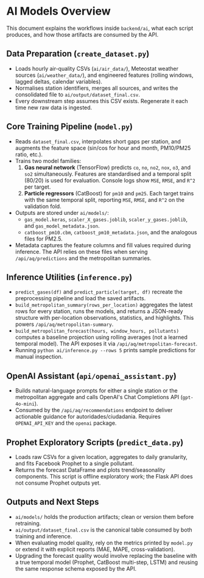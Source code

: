 # AI Models Overview

This document explains the workflows inside `backend/ai`, what each script produces, and how those artifacts are consumed by the API.

## Data Preparation (`create_dataset.py`)
- Loads hourly air-quality CSVs (`ai/air_data/`), Meteostat weather sources (`ai/weather_data/`), and engineered features (rolling windows, lagged deltas, calendar variables).
- Normalises station identifiers, merges all sources, and writes the consolidated file to `ai/output/dataset_final.csv`.
- Every downstream step assumes this CSV exists. Regenerate it each time new raw data is ingested.

## Core Training Pipeline (`model.py`)
- Reads `dataset_final.csv`, interpolates short gaps per station, and augments the feature space (sin/cos for hour and month, PM10/PM25 ratio, etc.).
- Trains two model families:
  1. **Gas neural network** (TensorFlow) predicts `co`, `no`, `no2`, `nox`, `o3`, and `so2` simultaneously. Features are standardised and a temporal split (80/20) is used for evaluation. Console logs show `MSE`, `RMSE`, and `R^2` per target.
  2. **Particle regressors** (CatBoost) for `pm10` and `pm25`. Each target trains with the same temporal split, reporting `MSE`, `RMSE`, and `R^2` on the validation fold.
- Outputs are stored under `ai/models/`:
  - `gas_model.keras`, `scaler_X_gases.joblib`, `scaler_y_gases.joblib`, and `gas_model_metadata.json`.
  - `catboost_pm10.cbm`, `catboost_pm10_metadata.json`, and the analogous files for PM2.5.
- Metadata captures the feature columns and fill values required during inference. The API relies on these files when serving `/api/aq/predictions` and the metropolitan summaries.

## Inference Utilities (`inference.py`)
- `predict_gases(df)` and `predict_particle(target, df)` recreate the preprocessing pipeline and load the saved artifacts.
- `build_metropolitan_summary(rows_per_location)` aggregates the latest rows for every station, runs the models, and returns a JSON-ready structure with per-location observations, statistics, and highlights. This powers `/api/aq/metropolitan-summary`.
- `build_metropolitan_forecast(hours, window_hours, pollutants)` computes a baseline projection using rolling averages (not a learned temporal model). The API exposes it via `/api/aq/metropolitan-forecast`.
- Running `python ai/inference.py --rows 5` prints sample predictions for manual inspection.

## OpenAI Assistant (`api/openai_assistant.py`)
- Builds natural-language prompts for either a single station or the metropolitan aggregate and calls OpenAI's Chat Completions API (`gpt-4o-mini`).
- Consumed by the `/api/aq/recommendations` endpoint to deliver actionable guidance for autoridades/ciudadania. Requires `OPENAI_API_KEY` and the `openai` package.

## Prophet Exploratory Scripts (`predict_data.py`)
- Loads raw CSVs for a given location, aggregates to daily granularity, and fits Facebook Prophet to a single pollutant.
- Returns the forecast DataFrame and plots trend/seasonality components. This script is offline exploratory work; the Flask API does not consume Prophet outputs yet.

## Outputs and Next Steps
- `ai/models/` holds the production artifacts; clean or version them before retraining.
- `ai/output/dataset_final.csv` is the canonical table consumed by both training and inference.
- When evaluating model quality, rely on the metrics printed by `model.py` or extend it with explicit reports (MAE, MAPE, cross-validation).
- Upgrading the forecast quality would involve replacing the baseline with a true temporal model (Prophet, CatBoost multi-step, LSTM) and reusing the same response schema exposed by the API.
